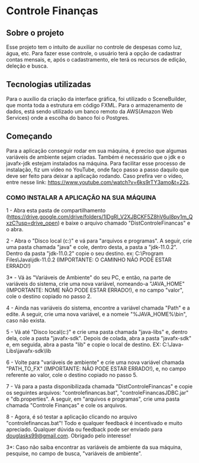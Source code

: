 # Controle Finanças 

## Sobre o projeto
Esse projeto tem o intuito de auxiliar no controle de despesas como luz, água, etc. Para fazer esse controle, o usuário terá a opção de cadastrar contas mensais, e, após o cadastramento, ele terá os recursos de edição, deleção e busca.

## Tecnologias utilizadas
Para o auxílio da criação da interface gráfica, foi utilizado o SceneBuilder, que monta toda a estrutura em código FXML. Para o armazenamento de dados, está sendo utilizado um banco remoto da AWS(Amazon Web Services) onde a escolha do banco foi o Postgres.

## Começando
Para a aplicação conseguir rodar em sua máquina, é preciso que algumas variáveis de ambiente sejam criadas. Também é necessário que o jdk e o javafx-jdk estejam instalados na máquina. Para facilitar esse processo de instalação, fiz um vídeo no YouTube, onde faço passo a passo daquilo que deve ser feito para deixar a aplicação rodando. Caso prefira ver o vídeo, entre nesse link: https://www.youtube.com/watch?v=6ks9rTY3amo&t=22s.

### COMO INSTALAR A APLICAÇÃO NA SUA MÁQUINA

1 - Abra esta pasta de compartilhamento (https://drive.google.com/drive/folders/1IDgRl_V2XJBCKF5Z8hV6uI8py1m_QxzC?usp=drive_open) e baixe o arquivo chamado "DistControleFinancas" e o abra.

2 - Abra o "Disco local (c:)" e vá para "arquivos e programas". A seguir, crie uma pasta chamada "java" e cole, dentro desta, a pasta a "jdk-11.0.2".
Dentro da pasta "jdk-11.0.2" copie o seu destino. ex: C:\Program Files\Java\jdk-11.0.2 (IMPORTANTE: O CAMINHO NÃO PODE ESTAR ERRADO!)

3* - Vá às "Variáveis de Ambiente" do seu PC, e então, na parte de variáveis do sistema, crie uma nova variável, nomeando-a "JAVA_HOME" 
(IMPORTANTE: NOME NÃO PODE ESTAR ERRADO!), e no campo "valor", cole o destino copiado no passo 2.

4 - Ainda nas variáveis do sistema, encontre a variável chamada "Path" e a edite. A seguir, crie uma nova variável, e a nomeie "%JAVA_HOME%\bin", caso não exista.

5 - Vá até "Disco local(c:)" e crie uma pasta chamada "java-libs" e, dentro dela, cole a pasta "javafx-sdk". Depois de colada, abra a pasta "javafx-sdk" e, em seguida,
abra a pasta "lib" e copie o local de destino. EX: C:\Java-Libs\javafx-sdk\lib

6 - Volte para "variáveis de ambiente" e crie uma nova variável chamada "PATH_TO_FX" (IMPORTANTE: NÃO PODE ESTAR ERRADO!), e, no campo referente ao valor,
cole o destino copiado no passo 5.

7 - Vá para a pasta disponibilizada chamada "DistControleFinancas" e copie os seguintes arquivos: "controlefinancas.bat", "controleFinancasJDBC.jar" e "db.properties".
A seguir, em "arquivos e programas", crie uma pasta chamada "Controle Finanças" e cole os arquivos.

8 - Agora, é só testar a aplicação clicando no arquivo "controlefinancas.bat"! Todo e qualquer feedback é incentivado e muito apreciado.
Qualquer dúvida ou feedback pode ser enviado para douglasks99@gmail.com.
Obrigado pelo interesse!

3*: Caso não saiba encontrar as variáveis de ambiente da sua máquina, pesquise, no campo de busca, "variáveis de ambiente".
